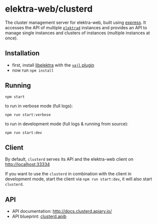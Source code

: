 # elektra-web/clusterd

The cluster management server for elektra-web, built using
[express](https://expressjs.com/). It accesses the API of multiple
[`elektrad`](../elektrad/) instances and provides an API to manage single
instances and clusters of instances (multiple instances at once).


## Installation

 * first, install [libelektra](http://libelektra.org/) with the [`yajl` plugin](http://tree.libelektra.org/src/plugins/yajl/)
 * now run `npm install`


## Running

```
npm start
```

to run in verbose mode (full logs):

```
npm run start:verbose
```

to run in development mode (full logs & running from source):

```
npm run start:dev
```


## Client

By default, `clusterd` serves its API and the elektra-web client on
[http://localhost:33334](http://localhost:33334)

If you want to use the `clusterd` in combination with the client in development
mode, start the client via `npm run start:dev`, it will also start `clusterd`.


## API

 - API documentation: http://docs.clusterd.apiary.io/
 - API blueprint: [clusterd.apib](http://tree.libelektra.org/doc/api_blueprints/clusterd.apib)
